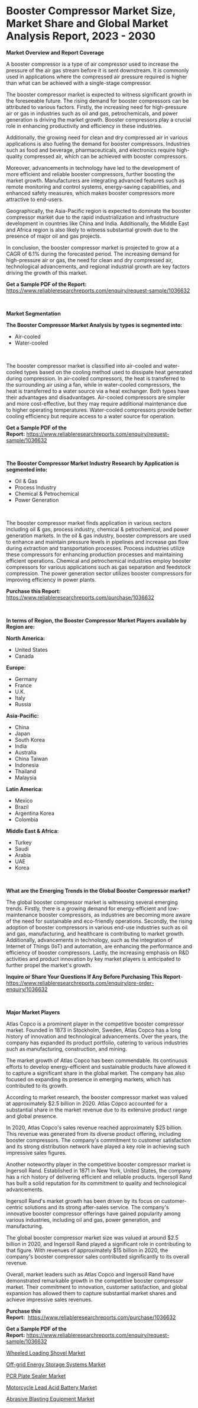 <p><h1>Booster Compressor Market Size, Market Share and Global Market Analysis Report, 2023 - 2030</h1></p><p><strong>Market Overview and Report Coverage</strong></p>
<p><p>A booster compressor is a type of air compressor used to increase the pressure of the air gas stream before it is sent downstream. It is commonly used in applications where the compressed air pressure required is higher than what can be achieved with a single-stage compressor.</p><p>The booster compressor market is expected to witness significant growth in the foreseeable future. The rising demand for booster compressors can be attributed to various factors. Firstly, the increasing need for high-pressure air or gas in industries such as oil and gas, petrochemicals, and power generation is driving the market growth. Booster compressors play a crucial role in enhancing productivity and efficiency in these industries.</p><p>Additionally, the growing need for clean and dry compressed air in various applications is also fueling the demand for booster compressors. Industries such as food and beverage, pharmaceuticals, and electronics require high-quality compressed air, which can be achieved with booster compressors.</p><p>Moreover, advancements in technology have led to the development of more efficient and reliable booster compressors, further boosting the market growth. Manufacturers are integrating advanced features such as remote monitoring and control systems, energy-saving capabilities, and enhanced safety measures, which makes booster compressors more attractive to end-users.</p><p>Geographically, the Asia-Pacific region is expected to dominate the booster compressor market due to the rapid industrialization and infrastructure development in countries like China and India. Additionally, the Middle East and Africa region is also likely to witness substantial growth due to the presence of major oil and gas projects.</p><p>In conclusion, the booster compressor market is projected to grow at a CAGR of 6.1% during the forecasted period. The increasing demand for high-pressure air or gas, the need for clean and dry compressed air, technological advancements, and regional industrial growth are key factors driving the growth of this market.</p></p>
<p><strong>Get a Sample PDF of the Report:</strong> <a href="https://www.reliableresearchreports.com/enquiry/request-sample/1036632">https://www.reliableresearchreports.com/enquiry/request-sample/1036632</a></p>
<p>&nbsp;</p>
<p><strong>Market Segmentation</strong></p>
<p><strong>The Booster Compressor Market Analysis by types is segmented into:</strong></p>
<p><ul><li>Air-cooled</li><li>Water-cooled</li></ul></p>
<p>&nbsp;</p>
<p><p>The booster compressor market is classified into air-cooled and water-cooled types based on the cooling method used to dissipate heat generated during compression. In air-cooled compressors, the heat is transferred to the surrounding air using a fan, while in water-cooled compressors, the heat is transferred to a water source via a heat exchanger. Both types have their advantages and disadvantages. Air-cooled compressors are simpler and more cost-effective, but they may require additional maintenance due to higher operating temperatures. Water-cooled compressors provide better cooling efficiency but require access to a water source for operation.</p></p>
<p><strong>Get a Sample PDF of the Report:</strong>&nbsp;<a href="https://www.reliableresearchreports.com/enquiry/request-sample/1036632">https://www.reliableresearchreports.com/enquiry/request-sample/1036632</a></p>
<p>&nbsp;</p>
<p><strong>The Booster Compressor Market Industry Research by Application is segmented into:</strong></p>
<p><ul><li>Oil & Gas</li><li>Process Industry</li><li>Chemical & Petrochemical</li><li>Power Generation</li></ul></p>
<p>&nbsp;</p>
<p><p>The booster compressor market finds application in various sectors including oil & gas, process industry, chemical & petrochemical, and power generation markets. In the oil & gas industry, booster compressors are used to enhance and maintain pressure levels in pipelines and increase gas flow during extraction and transportation processes. Process industries utilize these compressors for enhancing production processes and maintaining efficient operations. Chemical and petrochemical industries employ booster compressors for various applications such as gas separation and feedstock compression. The power generation sector utilizes booster compressors for improving efficiency in power plants.</p></p>
<p><strong>Purchase this Report:</strong>&nbsp; <a href="https://www.reliableresearchreports.com/purchase/1036632">https://www.reliableresearchreports.com/purchase/1036632</a></p>
<p>&nbsp;</p>
<p><strong>In terms of Region, the Booster Compressor Market Players available by Region are:</strong></p>
<p>
    <p> <strong> North America: </strong>
        <ul>
            <li>United States</li>
            <li>Canada</li>
        </ul>
        </p> 
    <p> <strong> Europe: </strong>
        <ul>
            <li>Germany</li>
            <li>France</li>
            <li>U.K.</li>
            <li>Italy</li>
            <li>Russia</li>
        </ul>
        </p> 
    <p> <strong> Asia-Pacific: </strong>
        <ul>
            <li>China</li>
            <li>Japan</li>
            <li>South Korea</li>
            <li>India</li>
            <li>Australia</li>
            <li>China Taiwan</li>
            <li>Indonesia</li>
            <li>Thailand</li>
            <li>Malaysia</li>
        </ul>
        </p> 
    <p> <strong> Latin America: </strong>
        <ul>
            <li>Mexico</li>
            <li>Brazil</li>
            <li>Argentina Korea</li>
            <li>Colombia</li>
        </ul>
        </p> 
    <p> <strong> Middle East & Africa: </strong>
        <ul>
            <li>Turkey</li>
            <li>Saudi</li>
            <li>Arabia</li>
            <li>UAE</li>
            <li>Korea</li>
        </ul>
    </p>
    </p>
<p>&nbsp;</p>
<p><strong>What are the Emerging Trends in the Global Booster Compressor market?</strong></p>
<p><p>The global booster compressor market is witnessing several emerging trends. Firstly, there is a growing demand for energy-efficient and low-maintenance booster compressors, as industries are becoming more aware of the need for sustainable and eco-friendly operations. Secondly, the rising adoption of booster compressors in various end-use industries such as oil and gas, manufacturing, and healthcare is contributing to market growth. Additionally, advancements in technology, such as the integration of Internet of Things (IoT) and automation, are enhancing the performance and efficiency of booster compressors. Lastly, the increasing emphasis on R&D activities and product innovation by key market players is anticipated to further propel the market's growth.</p></p>
<p><strong>Inquire or Share Your Questions If Any Before Purchasing This Report</strong>- <a href="https://www.reliableresearchreports.com/enquiry/pre-order-enquiry/1036632">https://www.reliableresearchreports.com/enquiry/pre-order-enquiry/1036632</a></p>
<p>&nbsp;</p>
<p><strong>Major Market Players</strong></p>
<p><p>Atlas Copco is a prominent player in the competitive booster compressor market. Founded in 1873 in Stockholm, Sweden, Atlas Copco has a long history of innovation and technological advancements. Over the years, the company has expanded its product portfolio, catering to various industries such as manufacturing, construction, and mining.</p><p>The market growth of Atlas Copco has been commendable. Its continuous efforts to develop energy-efficient and sustainable products have allowed it to capture a significant share in the global market. The company has also focused on expanding its presence in emerging markets, which has contributed to its growth.</p><p>According to market research, the booster compressor market was valued at approximately $2.5 billion in 2020. Atlas Copco accounted for a substantial share in the market revenue due to its extensive product range and global presence.</p><p>In 2020, Atlas Copco's sales revenue reached approximately $25 billion. This revenue was generated from its diverse product offering, including booster compressors. The company's commitment to customer satisfaction and its strong distribution network have played a key role in achieving such impressive sales figures.</p><p>Another noteworthy player in the competitive booster compressor market is Ingersoll Rand. Established in 1871 in New York, United States, the company has a rich history of delivering efficient and reliable products. Ingersoll Rand has built a solid reputation for its commitment to quality and technological advancements.</p><p>Ingersoll Rand's market growth has been driven by its focus on customer-centric solutions and its strong after-sales service. The company's innovative booster compressor offerings have gained popularity among various industries, including oil and gas, power generation, and manufacturing.</p><p>The global booster compressor market size was valued at around $2.5 billion in 2020, and Ingersoll Rand played a significant role in contributing to that figure. With revenues of approximately $15 billion in 2020, the company's booster compressor sales contributed significantly to its overall revenue.</p><p>Overall, market leaders such as Atlas Copco and Ingersoll Rand have demonstrated remarkable growth in the competitive booster compressor market. Their commitment to innovation, customer satisfaction, and global expansion has allowed them to capture substantial market shares and achieve impressive sales revenues.</p></p>
<p><strong>Purchase this Report:</strong>&nbsp;&nbsp;<a href="https://www.reliableresearchreports.com/purchase/1036632">https://www.reliableresearchreports.com/purchase/1036632</a></p>
<p></p>
<p><strong>Get a Sample PDF of the Report:</strong>&nbsp;<a href="https://www.reliableresearchreports.com/enquiry/request-sample/1036632">https://www.reliableresearchreports.com/enquiry/request-sample/1036632</a></p>
<p><p><a href="https://medium.com/@leliajewess/wheeled-loading-shovel-market-size-growth-forecast-2023-2030-a7754f8d23c0">Wheeled Loading Shovel Market</a></p><p><a href="https://www.linkedin.com/pulse/off-grid-energy-storage-systems-market-size-share-amp-trends-p1vre/">Off-grid Energy Storage Systems Market</a></p><p><a href="https://www.reportprime.com/pcr-plate-sealer-r10825">PCR Plate Sealer Market</a></p><p><a href="https://www.linkedin.com/pulse/motorcycle-lead-acid-battery-market-challenges-opportunities-0i3ce/">Motorcycle Lead Acid Battery Market</a></p><p><a href="https://medium.com/@nelsonhauck/abrasive-blasting-equipment-market-size-growth-forecast-2023-2030-0ac62f117765">Abrasive Blasting Equipment Market</a></p></p>